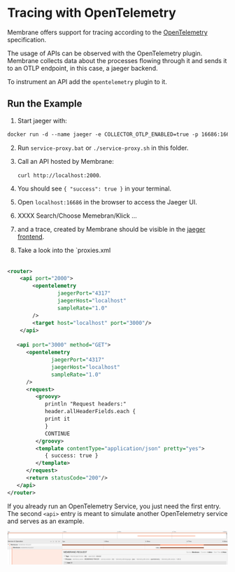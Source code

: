 # Tracing with OpenTelemetry

Membrane offers support for tracing according to the [OpenTelemetry](https://opentelemetry.io/) specification.

The usage of APIs can be observed with the OpenTelemetry plugin. Membrane collects data about the processes flowing
through it and sends it to an OTLP endpoint, in this case, a jaeger backend.

To instrument an API add the `opentelemetry` plugin to it.

## Run the Example

1. Start jaeger with:
```dockerfile
docker run -d --name jaeger -e COLLECTOR_OTLP_ENABLED=true -p 16686:16686 -p 4317:4317 -p 4318:4318 jaegertracing/all-in-one:latest
```

2. Run `service-proxy.bat` or `./service-proxy.sh` in this folder.

3. Call an API hosted by Membrane:

   `curl http://localhost:2000`.

4. You should see `{ "success": true }` in your terminal.
5. Open `localhost:16686` in the browser to access the Jaeger UI.
6. XXXX Search/Choose Memebran/Klick ...
5. and a trace,
   created by Membrane should be visible in the [jaeger frontend](http://localhost:16686). 

5. Take a look into the `proxies.xml
```xml

<router>
    <api port="2000">
        <opentelemetry
                jaegerPort="4317"
                jaegerHost="localhost"
                sampleRate="1.0"
        />
        <target host="localhost" port="3000"/>
    </api>

   <api port="3000" method="GET">
      <opentelemetry
              jaegerPort="4317"
              jaegerHost="localhost"
              sampleRate="1.0"
      />
      <request>
         <groovy>
            println "Request headers:"
            header.allHeaderFields.each {
            print it
            }
            CONTINUE
         </groovy>
         <template contentType="application/json" pretty="yes">
            { success: true }
         </template>
      </request>
      <return statusCode="200"/>
   </api>
</router>

```

If you already run an OpenTelemetry Service, you just need the first entry.
The second `<api>` entry is meant to simulate another OpenTelemetry service and serves as an example.

![JaegerFrontend](./resources/membrane_opentelemetry_example.png)

